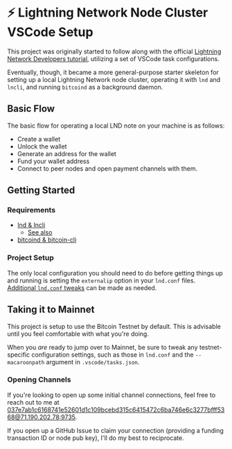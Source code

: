 # ⚡️ Lightning Network Node Cluster VSCode Setup

This project was originally started to follow along with the official [Lightning Network Developers tutorial](https://dev.lightning.community/tutorial/), utilizing a set of VSCode task configurations.

Eventually, though, it became a more general-purpose starter skeleton for setting up a local Lightning Network node cluster, operating it with `lnd` and `lncli`, and running `bitcoind` as a background daemon.


## Basic Flow

The basic flow for operating a local LND note on your machine is as follows:

- Create a wallet
- Unlock the wallet
- Generate an address for the wallet
- Fund your wallet address
- Connect to peer nodes and open payment channels with them.


## Getting Started

### Requirements

  - [lnd & lncli](https://github.com/lightningnetwork/lnd/blob/master/docs/INSTALL.md)
    + [See also](https://dev.lightning.community/guides/installation/)
  - [bitcoind & bitcoin-cli](https://www.google.com/search?q=install+bitcoind)


### Project Setup

The only local configuration you should need to do before getting things up and running is setting the `externalip` option in your `lnd.conf` files. [Additional `lnd.conf` tweaks](https://github.com/lightningnetwork/lnd/blob/master/sample-lnd.conf) can be made as needed.


## Taking it to Mainnet

This project is setup to use the Bitcoin Testnet by default. This is advisable until you feel comfortable with what you're doing.

When you _are_ ready to jump over to Mainnet, be sure to tweak any testnet-specific configuration settings, such as those in `lnd.conf` and the `--macaroonpath` argument in `.vscode/tasks.json`.

### Opening Channels

If you're looking to open up some initial channel connections, feel free to reach out to me at [037e7ab1c6168741e52601d1c109bcebd315c6415472c6ba746e6c3277bfff5368@71.190.202.78:9735](https://explore.casa/nodes/037e7ab1c6168741e52601d1c109bcebd315c6415472c6ba746e6c3277bfff5368).

If you open up a GitHub Issue to claim your connection (providing a funding transaction ID or node pub key), I'll do my best to reciprocate.
